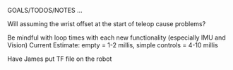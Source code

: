 GOALS/TODOS/NOTES ...

Will assuming the wrist offset at the start of teleop cause problems?

Be mindful with loop times with each new functionality (especially IMU and Vision)
Current Estimate: empty = 1-2 millis, simple controls = 4-10 millis

Have James put TF file on the robot